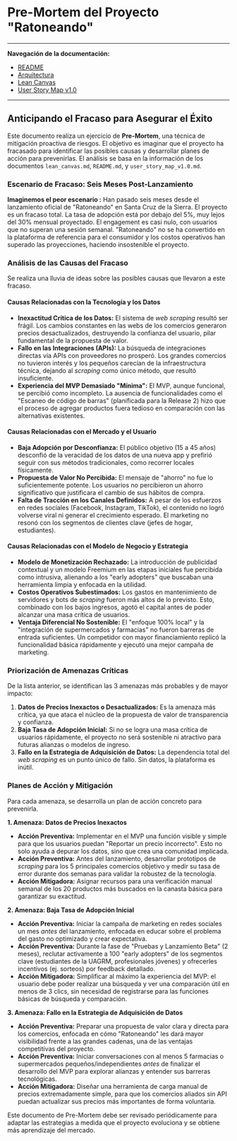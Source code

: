 # Pre-Mortem del Proyecto "Ratoneando"

---
**Navegación de la documentación:**

- [README](../README.md)
- [Arquitectura](architecture.md)
- [Lean Canvas](lean_canvas.md)
- [User Story Map v1.0](user_story_map_v1.0.md)

---

## Anticipando el Fracaso para Asegurar el Éxito

Este documento realiza un ejercicio de **Pre-Mortem**, una técnica de mitigación proactiva de riesgos. El objetivo es imaginar que el proyecto ha fracasado para identificar las posibles causas y desarrollar planes de acción para prevenirlas. El análisis se basa en la información de los documentos `lean_canvas.md`, `README.md`, y `user_story_map_v1.0.md`.

### Escenario de Fracaso: Seis Meses Post-Lanzamiento

**Imaginemos el peor escenario :** Han pasado seis meses desde el lanzamiento oficial de "Ratoneando" en Santa Cruz de la Sierra. El proyecto es un fracaso total. La tasa de adopción está por debajo del 5%, muy lejos del 30% mensual proyectado. El engagement es casi nulo, con usuarios que no superan una sesión semanal. "Ratoneando" no se ha convertido en la plataforma de referencia para el consumidor  y los costos operativos han superado las proyecciones, haciendo insostenible el proyecto.

### Análisis de las Causas del Fracaso

Se realiza una lluvia de ideas sobre las posibles causas que llevaron a este fracaso.

#### **Causas Relacionadas con la Tecnología y los Datos**

* **Inexactitud Crítica de los Datos:** El sistema de *web scraping* resultó ser frágil. Los cambios constantes en las webs de los comercios generaron precios desactualizados, destruyendo la confianza del usuario, pilar fundamental de la propuesta de valor.
* **Fallo en las Integraciones (APIs):** La búsqueda de integraciones directas vía APIs con proveedores no prosperó. Los grandes comercios no tuvieron interés y los pequeños carecían de la infraestructura técnica, dejando al *scraping* como único método, que resultó insuficiente.
* **Experiencia del MVP Demasiado "Mínima":** El MVP, aunque funcional, se percibió como incompleto. La ausencia de funcionalidades como el "Escaneo de código de barras" (planificada para la Release 2)  hizo que el proceso de agregar productos fuera tedioso en comparación con las alternativas existentes.

#### **Causas Relacionadas con el Mercado y el Usuario**

* **Baja Adopción por Desconfianza:** El público objetivo (15 a 45 años)  desconfió de la veracidad de los datos de una nueva app y prefirió seguir con sus métodos tradicionales, como recorrer locales físicamente.
* **Propuesta de Valor No Percibida:** El mensaje de "ahorro" no fue lo suficientemente potente. Los usuarios no percibieron un ahorro significativo que justificara el cambio de sus hábitos de compra.
* **Falta de Tracción en los Canales Definidos:** A pesar de los esfuerzos en redes sociales (Facebook, Instagram, TikTok), el contenido no logró volverse viral ni generar el crecimiento esperado. El marketing no resonó con los segmentos de clientes clave (jefes de hogar, estudiantes).

#### **Causas Relacionadas con el Modelo de Negocio y Estrategia**

* **Modelo de Monetización Rechazado:** La introducción de publicidad contextual y un modelo Freemium en las etapas iniciales fue percibida como intrusiva, alienando a los "early adopters" que buscaban una herramienta limpia y enfocada en la utilidad.
* **Costos Operativos Subestimados:** Los gastos en mantenimiento de servidores y bots de *scraping*  fueron más altos de lo previsto. Esto, combinado con los bajos ingresos, agotó el capital antes de poder alcanzar una masa crítica de usuarios.
* **Ventaja Diferencial No Sostenible:** El "enfoque 100% local" y la "integración de supermercados y farmacias"  no fueron barreras de entrada suficientes. Un competidor con mayor financiamiento replicó la funcionalidad básica rápidamente y ejecutó una mejor campaña de marketing.

### Priorización de Amenazas Críticas

De la lista anterior, se identifican las 3 amenazas más probables y de mayor impacto:

1.  **Datos de Precios Inexactos o Desactualizados:** Es la amenaza más crítica, ya que ataca el núcleo de la propuesta de valor de transparencia y confianza.
2.  **Baja Tasa de Adopción Inicial:** Si no se logra una masa crítica de usuarios rápidamente, el proyecto no será sostenible ni atractivo para futuras alianzas o modelos de ingreso.
3.  **Fallo en la Estrategia de Adquisición de Datos:** La dependencia total del *web scraping* es un punto único de fallo. Sin datos, la plataforma es inútil.

### Planes de Acción y Mitigación

Para cada amenaza, se desarrolla un plan de acción concreto para prevenirla.

**1. Amenaza: Datos de Precios Inexactos**
* **Acción Preventiva:** Implementar en el MVP una función visible y simple para que los usuarios puedan "Reportar un precio incorrecto". Esto no solo ayuda a depurar los datos, sino que crea una comunidad implicada.
* **Acción Preventiva:** Antes del lanzamiento, desarrollar prototipos de *scraping* para los 5 principales comercios objetivo y medir su tasa de error durante dos semanas para validar la robustez de la tecnología.
* **Acción Mitigadora:** Asignar recursos para una verificación manual semanal de los 20 productos más buscados en la canasta básica para garantizar su exactitud.

**2. Amenaza: Baja Tasa de Adopción Inicial**
* **Acción Preventiva:** Iniciar la campaña de marketing en redes sociales  un mes *antes* del lanzamiento, enfocada en educar sobre el problema del gasto no optimizado y crear expectativa.
* **Acción Preventiva:** Durante la fase de "Pruebas y Lanzamiento Beta" (2 meses), reclutar activamente a 100 "early adopters" de los segmentos clave (estudiantes de la UAGRM, profesionales jóvenes) y ofrecerles incentivos (ej. sorteos) por feedback detallado.
* **Acción Mitigadora:** Simplificar al máximo la experiencia del MVP: el usuario debe poder realizar una búsqueda y ver una comparación útil en menos de 3 clics, sin necesidad de registrarse para las funciones básicas de búsqueda y comparación.

**3. Amenaza: Fallo en la Estrategia de Adquisición de Datos**
* **Acción Preventiva:** Preparar una propuesta de valor clara y directa para los comercios, enfocada en cómo "Ratoneando" les dará mayor visibilidad frente a las grandes cadenas, una de las ventajas competitivas del proyecto.
* **Acción Preventiva:** Iniciar conversaciones con al menos 5 farmacias o supermercados pequeños/independientes *antes* de finalizar el desarrollo del MVP para explorar alianzas y entender sus barreras tecnológicas.
* **Acción Mitigadora:** Diseñar una herramienta de carga manual de precios extremadamente simple, para que los comercios aliados sin API puedan actualizar sus precios más importantes de forma voluntaria.

Este documento de Pre-Mortem debe ser revisado periódicamente para adaptar las estrategias a medida que el proyecto evoluciona y se obtiene más aprendizaje del mercado.